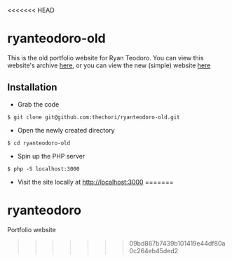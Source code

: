 <<<<<<< HEAD
# ryanteodoro-old
This is the old portfolio website for Ryan Teodoro. You can view this website's archive [here](http://old.ryanteodoro.com), or you can view the new (simple) website [here](http://www.ryanteodoro.com)

## Installation

- Grab the code
```
$ git clone git@github.com:thechori/ryanteodoro-old.git
```

- Open the newly created directory
```
$ cd ryanteodoro-old
```

- Spin up the PHP server
```
$ php -S localhost:3000
```

- Visit the site locally at [http://localhost:3000](http://localhost:3000)
=======
# ryanteodoro
Portfolio website 
>>>>>>> 09bd867b7439b101419e44df80a0c264eb45ded2
